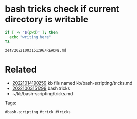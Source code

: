 # bash tricks check if current directory is writable
```bash
if [ -w "$(pwd)" ]; then
  echo "writing here"
fi
```

` zet/20221003151296/README.md `

# Related

- [20221014190259](/zet/20221014190259/README.md) kb file named kb/bash-scripting/tricks.md
- [20221003151299](/zet/20221003151299/README.md) bash tricks
- ~/kb/bash-scripting/tricks.md

Tags:

    #bash-scripting #trick #tricks 
